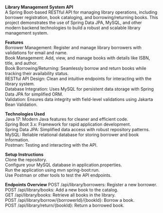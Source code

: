**Library Management System API** <br>
A Spring Boot-based RESTful API for managing library operations, including borrower registration, book cataloging, and borrowing/returning books. This project demonstrates the use of Spring Data JPA, MySQL, and other modern backend technologies to build a robust and scalable library management system.

**Features** <br>
Borrower Management: Register and manage library borrowers with validations for email and name. <br>
Book Management: Add, view, and manage books with details like ISBN, title, and author. <br>
Book Borrowing/Returning: Seamlessly borrow and return books while tracking their availability status. <br>
RESTful API Design: Clean and intuitive endpoints for interacting with the library system. <br>
Database Integration: Uses MySQL for persistent data storage with Spring Data JPA for simplified ORM. <br>
Validation: Ensures data integrity with field-level validations using Jakarta Bean Validation. <br>

**Technologies Used** <br>
Java 17: Modern Java features for cleaner and efficient code. <br>
Spring Boot 3.x: Framework for rapid application development. <br>
Spring Data JPA: Simplified data access with robust repository patterns. <br>
MySQL: Reliable relational database for storing borrower and book information. <br>
Postman: Testing and interacting with the API. <br>

**Setup Instructions** <br>
Clone the repository. <br>
Configure your MySQL database in application.properties. <br>
Run the application using mvn spring-boot:run. <br>
Use Postman or other tools to test the API endpoints. <br>

**Endpoints Overview**
POST /api/library/borrowers: Register a new borrower. <br>
POST /api/library/books: Add a new book to the catalog. <br>
GET /api/library/books: Retrieve all books in the library. <br>
POST /api/library/borrow/{borrowerId}/{bookId}: Borrow a book. <br>
POST /api/library/return/{bookId}: Return a borrowed book. <br>
